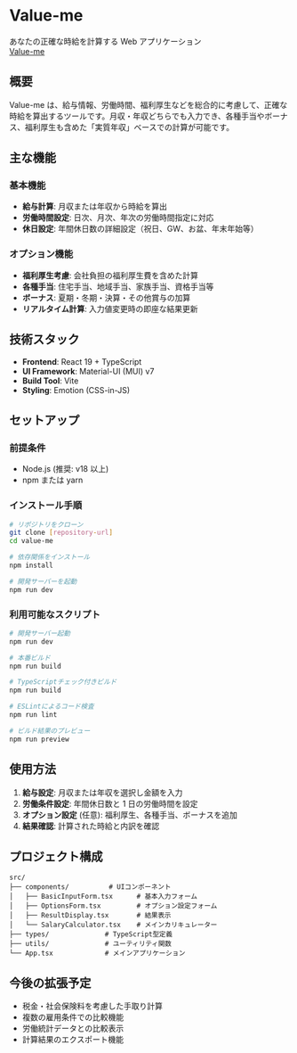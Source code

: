 # Value-me

あなたの正確な時給を計算する Web アプリケーション  
[Value-me](https://value-me.vercel.app/)

## 概要

Value-me は、給与情報、労働時間、福利厚生などを総合的に考慮して、正確な時給を算出するツールです。月収・年収どちらでも入力でき、各種手当やボーナス、福利厚生も含めた「実質年収」ベースでの計算が可能です。

## 主な機能

### 基本機能

-   **給与計算**: 月収または年収から時給を算出
-   **労働時間設定**: 日次、月次、年次の労働時間指定に対応
-   **休日設定**: 年間休日数の詳細設定（祝日、GW、お盆、年末年始等）

### オプション機能

-   **福利厚生考慮**: 会社負担の福利厚生費を含めた計算
-   **各種手当**: 住宅手当、地域手当、家族手当、資格手当等
-   **ボーナス**: 夏期・冬期・決算・その他賞与の加算
-   **リアルタイム計算**: 入力値変更時の即座な結果更新

## 技術スタック

-   **Frontend**: React 19 + TypeScript
-   **UI Framework**: Material-UI (MUI) v7
-   **Build Tool**: Vite
-   **Styling**: Emotion (CSS-in-JS)

## セットアップ

### 前提条件

-   Node.js (推奨: v18 以上)
-   npm または yarn

### インストール手順

```bash
# リポジトリをクローン
git clone [repository-url]
cd value-me

# 依存関係をインストール
npm install

# 開発サーバーを起動
npm run dev
```

### 利用可能なスクリプト

```bash
# 開発サーバー起動
npm run dev

# 本番ビルド
npm run build

# TypeScriptチェック付きビルド
npm run build

# ESLintによるコード検査
npm run lint

# ビルド結果のプレビュー
npm run preview
```

## 使用方法

1. **給与設定**: 月収または年収を選択し金額を入力
2. **労働条件設定**: 年間休日数と 1 日の労働時間を設定
3. **オプション設定** (任意): 福利厚生、各種手当、ボーナスを追加
4. **結果確認**: 計算された時給と内訳を確認

## プロジェクト構成

```
src/
├── components/          # UIコンポーネント
│   ├── BasicInputForm.tsx      # 基本入力フォーム
│   ├── OptionsForm.tsx         # オプション設定フォーム
│   ├── ResultDisplay.tsx       # 結果表示
│   └── SalaryCalculator.tsx    # メインカリキュレーター
├── types/              # TypeScript型定義
├── utils/              # ユーティリティ関数
└── App.tsx             # メインアプリケーション
```

## 今後の拡張予定

-   税金・社会保険料を考慮した手取り計算
-   複数の雇用条件での比較機能
-   労働統計データとの比較表示
-   計算結果のエクスポート機能
